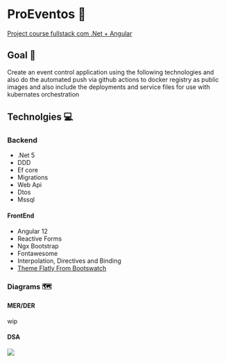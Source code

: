 # ProEventos 📅

[Project course fullstack com .Net + Angular](https://www.udemy.com/course/angular-dotnetcore-efcore/)

## Goal 🏁

Create an event control application using the following technologies and also do the automated push via github actions to docker registry as public images and also include the deployments and service files for use with kubernates orchestration

## Technolgies 💻

### Backend

- .Net 5
- DDD
- Ef core
- Migrations
- Web Api
- Dtos
- Mssql

#### FrontEnd

- Angular 12
- Reactive Forms
- Ngx Bootstrap
- Fontawesome
- Interpolation, Directives and Binding
- [Theme Flatly From Bootswatch](https://bootswatch.com/)

### Diagrams 🗺️

#### MER/DER

wip

#### DSA

<img src="https://user-images.githubusercontent.com/24505963/138284656-06337e31-449d-4f02-830c-1e3776954a2a.png" widght="150">
